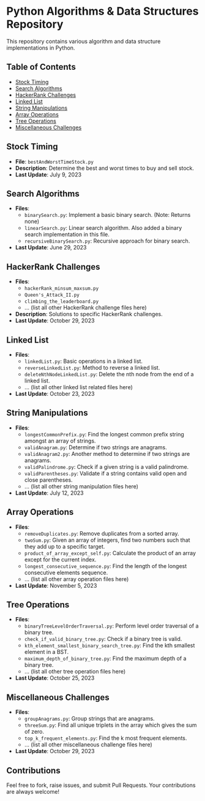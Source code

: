 # Python Algorithms & Data Structures Repository

This repository contains various algorithm and data structure implementations in Python.

## Table of Contents

- [Stock Timing](#stock-timing)
- [Search Algorithms](#search-algorithms)
- [HackerRank Challenges](#hackerrank-challenges)
- [Linked List](#linked-list)
- [String Manipulations](#string-manipulations)
- [Array Operations](#array-operations)
- [Tree Operations](#tree-operations)
- [Miscellaneous Challenges](#miscellaneous-challenges)

## Stock Timing

- **File**: `bestAndWorstTimeStock.py`
- **Description**: Determine the best and worst times to buy and sell stock.
- **Last Update**: July 9, 2023

## Search Algorithms

- **Files**:
  - `binarySearch.py`: Implement a basic binary search. (Note: Returns none)
  - `linearSearch.py`: Linear search algorithm. Also added a binary search implementation in this file.
  - `recursiveBinarySearch.py`: Recursive approach for binary search.
- **Last Update**: June 29, 2023

## HackerRank Challenges

- **Files**:
  - `hackerRank_minsum_maxsum.py`
  - `Queen's_Attack_II.py`
  - `climbing_the_leaderboard.py`
  - ... (list all other HackerRank challenge files here)
- **Description**: Solutions to specific HackerRank challenges.
- **Last Update**: October 29, 2023

## Linked List

- **Files**:
  - `linkedList.py`: Basic operations in a linked list.
  - `reverseLinkedList.py`: Method to reverse a linked list.
  - `deleteNthNodeLinkedList.py`: Delete the nth node from the end of a linked list.
  - ... (list all other linked list related files here)
- **Last Update**: October 23, 2023

## String Manipulations

- **Files**:
  - `longestCommonPrefix.py`: Find the longest common prefix string amongst an array of strings.
  - `validAnagram.py`: Determine if two strings are anagrams.
  - `validAnagram2.py`: Another method to determine if two strings are anagrams.
  - `validPalindrome.py`: Check if a given string is a valid palindrome.
  - `validParentheses.py`: Validate if a string contains valid open and close parentheses.
  - ... (list all other string manipulation files here)
- **Last Update**: July 12, 2023

## Array Operations

- **Files**:
  - `removeDuplicates.py`: Remove duplicates from a sorted array.
  - `twoSum.py`: Given an array of integers, find two numbers such that they add up to a specific target.
  - `product_of_array_except_self.py`: Calculate the product of an array except for the current index.
  - `longest_consecutive_sequence.py`: Find the length of the longest consecutive elements sequence.
  - ... (list all other array operation files here)
- **Last Update**: November 5, 2023

## Tree Operations

- **Files**:
  - `binaryTreeLevelOrderTraversal.py`: Perform level order traversal of a binary tree.
  - `check_if_valid_binary_tree.py`: Check if a binary tree is valid.
  - `kth_element_smallest_binary_search_tree.py`: Find the kth smallest element in a BST.
  - `maximum_depth_of_binary_tree.py`: Find the maximum depth of a binary tree.
  - ... (list all other tree operation files here)
- **Last Update**: October 25, 2023

## Miscellaneous Challenges

- **Files**:
  - `groupAnagrams.py`: Group strings that are anagrams.
  - `threeSum.py`: Find all unique triplets in the array which gives the sum of zero.
  - `top_k_frequent_elements.py`: Find the k most frequent elements.
  - ... (list all other miscellaneous challenge files here)
- **Last Update**: October 29, 2023

## Contributions

Feel free to fork, raise issues, and submit Pull Requests. Your contributions are always welcome!
